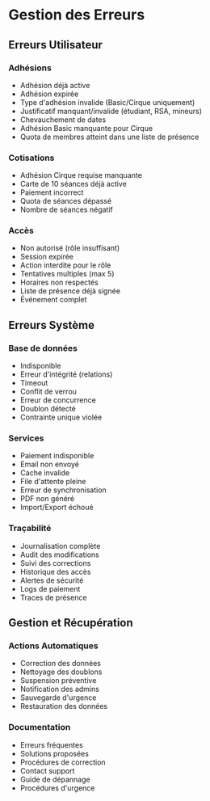 # Gestion des Erreurs

## Erreurs Utilisateur
### Adhésions
- Adhésion déjà active
- Adhésion expirée
- Type d'adhésion invalide (Basic/Cirque uniquement)
- Justificatif manquant/invalide (étudiant, RSA, mineurs)
- Chevauchement de dates
- Adhésion Basic manquante pour Cirque
- Quota de membres atteint dans une liste de présence

### Cotisations
- Adhésion Cirque requise manquante
- Carte de 10 séances déjà active
- Paiement incorrect
- Quota de séances dépassé
- Nombre de séances négatif

### Accès
- Non autorisé (rôle insuffisant)
- Session expirée
- Action interdite pour le rôle
- Tentatives multiples (max 5)
- Horaires non respectés
- Liste de présence déjà signée
- Événement complet

## Erreurs Système
### Base de données
- Indisponible
- Erreur d'intégrité (relations)
- Timeout
- Conflit de verrou
- Erreur de concurrence
- Doublon détecté
- Contrainte unique violée

### Services
- Paiement indisponible
- Email non envoyé
- Cache invalide
- File d'attente pleine
- Erreur de synchronisation
- PDF non généré
- Import/Export échoué

### Traçabilité
- Journalisation complète
- Audit des modifications
- Suivi des corrections
- Historique des accès
- Alertes de sécurité
- Logs de paiement
- Traces de présence

## Gestion et Récupération
### Actions Automatiques
- Correction des données
- Nettoyage des doublons
- Suspension préventive
- Notification des admins
- Sauvegarde d'urgence
- Restauration des données

### Documentation
- Erreurs fréquentes
- Solutions proposées
- Procédures de correction
- Contact support
- Guide de dépannage
- Procédures d'urgence 